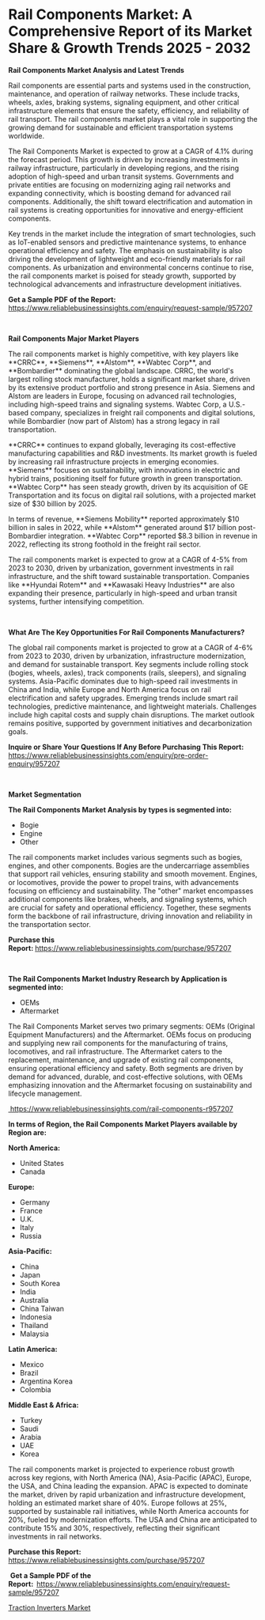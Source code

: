 <p><h1>Rail Components Market: A Comprehensive Report of its Market Share & Growth Trends 2025 - 2032</h1></p><p><strong>Rail Components Market Analysis and Latest Trends</strong></p>
<p><p>Rail components are essential parts and systems used in the construction, maintenance, and operation of railway networks. These include tracks, wheels, axles, braking systems, signaling equipment, and other critical infrastructure elements that ensure the safety, efficiency, and reliability of rail transport. The rail components market plays a vital role in supporting the growing demand for sustainable and efficient transportation systems worldwide.</p><p>The Rail Components Market is expected to grow at a CAGR of 4.1% during the forecast period. This growth is driven by increasing investments in railway infrastructure, particularly in developing regions, and the rising adoption of high-speed and urban transit systems. Governments and private entities are focusing on modernizing aging rail networks and expanding connectivity, which is boosting demand for advanced rail components. Additionally, the shift toward electrification and automation in rail systems is creating opportunities for innovative and energy-efficient components.</p><p>Key trends in the market include the integration of smart technologies, such as IoT-enabled sensors and predictive maintenance systems, to enhance operational efficiency and safety. The emphasis on sustainability is also driving the development of lightweight and eco-friendly materials for rail components. As urbanization and environmental concerns continue to rise, the rail components market is poised for steady growth, supported by technological advancements and infrastructure development initiatives.</p></p>
<p><strong>Get a Sample PDF of the Report:&nbsp;</strong> <a href="https://www.reliablebusinessinsights.com/enquiry/request-sample/957207?utm_campaign=96&utm_medium=2&utm_source=Github&utm_content=ia&utm_term=22012025&utm_id=rail-components">https://www.reliablebusinessinsights.com/enquiry/request-sample/957207</a></p>
<p>&nbsp;</p>
<p><strong>Rail Components Major Market Players</strong></p>
<p><p>The rail components market is highly competitive, with key players like **CRRC**, **Siemens**, **Alstom**, **Wabtec Corp**, and **Bombardier** dominating the global landscape. CRRC, the world's largest rolling stock manufacturer, holds a significant market share, driven by its extensive product portfolio and strong presence in Asia. Siemens and Alstom are leaders in Europe, focusing on advanced rail technologies, including high-speed trains and signaling systems. Wabtec Corp, a U.S.-based company, specializes in freight rail components and digital solutions, while Bombardier (now part of Alstom) has a strong legacy in rail transportation.</p><p>**CRRC** continues to expand globally, leveraging its cost-effective manufacturing capabilities and R&D investments. Its market growth is fueled by increasing rail infrastructure projects in emerging economies. **Siemens** focuses on sustainability, with innovations in electric and hybrid trains, positioning itself for future growth in green transportation. **Wabtec Corp** has seen steady growth, driven by its acquisition of GE Transportation and its focus on digital rail solutions, with a projected market size of $30 billion by 2025.</p><p>In terms of revenue, **Siemens Mobility** reported approximately $10 billion in sales in 2022, while **Alstom** generated around $17 billion post-Bombardier integration. **Wabtec Corp** reported $8.3 billion in revenue in 2022, reflecting its strong foothold in the freight rail sector.</p><p>The rail components market is expected to grow at a CAGR of 4-5% from 2023 to 2030, driven by urbanization, government investments in rail infrastructure, and the shift toward sustainable transportation. Companies like **Hyundai Rotem** and **Kawasaki Heavy Industries** are also expanding their presence, particularly in high-speed and urban transit systems, further intensifying competition.</p></p>
<p>&nbsp;</p>
<p><strong>What Are The Key Opportunities For Rail Components Manufacturers?</strong></p>
<p><p>The global rail components market is projected to grow at a CAGR of 4-6% from 2023 to 2030, driven by urbanization, infrastructure modernization, and demand for sustainable transport. Key segments include rolling stock (bogies, wheels, axles), track components (rails, sleepers), and signaling systems. Asia-Pacific dominates due to high-speed rail investments in China and India, while Europe and North America focus on rail electrification and safety upgrades. Emerging trends include smart rail technologies, predictive maintenance, and lightweight materials. Challenges include high capital costs and supply chain disruptions. The market outlook remains positive, supported by government initiatives and decarbonization goals.</p></p>
<p><strong>Inquire or Share Your Questions If Any Before Purchasing This Report:</strong> <a href="https://www.reliablebusinessinsights.com/enquiry/pre-order-enquiry/957207?utm_campaign=96&utm_medium=2&utm_source=Github&utm_content=ia&utm_term=22012025&utm_id=rail-components">https://www.reliablebusinessinsights.com/enquiry/pre-order-enquiry/957207</a></p>
<p>&nbsp;</p>
<p><strong>Market Segmentation</strong></p>
<p><strong>The Rail Components Market Analysis by types is segmented into:</strong></p>
<p><ul><li>Bogie</li><li>Engine</li><li>Other</li></ul></p>
<p><p>The rail components market includes various segments such as bogies, engines, and other components. Bogies are the undercarriage assemblies that support rail vehicles, ensuring stability and smooth movement. Engines, or locomotives, provide the power to propel trains, with advancements focusing on efficiency and sustainability. The "other" market encompasses additional components like brakes, wheels, and signaling systems, which are crucial for safety and operational efficiency. Together, these segments form the backbone of rail infrastructure, driving innovation and reliability in the transportation sector.</p></p>
<p><strong>Purchase this Report:&nbsp;</strong><a href="https://www.reliablebusinessinsights.com/purchase/957207?utm_campaign=96&utm_medium=2&utm_source=Github&utm_content=ia&utm_term=22012025&utm_id=rail-components">https://www.reliablebusinessinsights.com/purchase/957207</a></p>
<p>&nbsp;</p>
<p><strong>The Rail Components Market Industry Research by Application is segmented into:</strong></p>
<p><ul><li>OEMs</li><li>Aftermarket</li></ul></p>
<p><p>The Rail Components Market serves two primary segments: OEMs (Original Equipment Manufacturers) and the Aftermarket. OEMs focus on producing and supplying new rail components for the manufacturing of trains, locomotives, and rail infrastructure. The Aftermarket caters to the replacement, maintenance, and upgrade of existing rail components, ensuring operational efficiency and safety. Both segments are driven by demand for advanced, durable, and cost-effective solutions, with OEMs emphasizing innovation and the Aftermarket focusing on sustainability and lifecycle management.</p></p>
<p><a href="https://www.reliablebusinessinsights.com/rail-components-r957207?utm_campaign=96&utm_medium=2&utm_source=Github&utm_content=ia&utm_term=22012025&utm_id=rail-components">&nbsp;https://www.reliablebusinessinsights.com/rail-components-r957207</a></p>
<p><strong>In terms of Region, the Rail Components Market Players available by Region are:</strong></p>
<p>
    <p> <strong> North America: </strong>
        <ul>
            <li>United States</li>
            <li>Canada</li>
        </ul>
        </p> 
    <p> <strong> Europe: </strong>
        <ul>
            <li>Germany</li>
            <li>France</li>
            <li>U.K.</li>
            <li>Italy</li>
            <li>Russia</li>
        </ul>
        </p> 
    <p> <strong> Asia-Pacific: </strong>
        <ul>
            <li>China</li>
            <li>Japan</li>
            <li>South Korea</li>
            <li>India</li>
            <li>Australia</li>
            <li>China Taiwan</li>
            <li>Indonesia</li>
            <li>Thailand</li>
            <li>Malaysia</li>
        </ul>
        </p> 
    <p> <strong> Latin America: </strong>
        <ul>
            <li>Mexico</li>
            <li>Brazil</li>
            <li>Argentina Korea</li>
            <li>Colombia</li>
        </ul>
        </p> 
    <p> <strong> Middle East & Africa: </strong>
        <ul>
            <li>Turkey</li>
            <li>Saudi</li>
            <li>Arabia</li>
            <li>UAE</li>
            <li>Korea</li>
        </ul>
    </p>
    </p>
<p><p>The rail components market is projected to experience robust growth across key regions, with North America (NA), Asia-Pacific (APAC), Europe, the USA, and China leading the expansion. APAC is expected to dominate the market, driven by rapid urbanization and infrastructure development, holding an estimated market share of 40%. Europe follows at 25%, supported by sustainable rail initiatives, while North America accounts for 20%, fueled by modernization efforts. The USA and China are anticipated to contribute 15% and 30%, respectively, reflecting their significant investments in rail networks.</p></p>
<p><strong>Purchase this Report: </strong><a href="https://www.reliablebusinessinsights.com/purchase/957207?utm_campaign=96&utm_medium=2&utm_source=Github&utm_content=ia&utm_term=22012025&utm_id=rail-components">https://www.reliablebusinessinsights.com/purchase/957207</a></p>
<p>&nbsp;<strong>Get a Sample PDF of the Report:&nbsp;&nbsp;</strong><a href="https://www.reliablebusinessinsights.com/enquiry/request-sample/957207?utm_campaign=96&utm_medium=2&utm_source=Github&utm_content=ia&utm_term=22012025&utm_id=rail-components">https://www.reliablebusinessinsights.com/enquiry/request-sample/957207</a></p>
<p><strong></strong></p>
<p><p><a href="https://github.com/reitalippman962/Market-Research-Report-List-1/blob/main/traction-inverters-market.md?utm_campaign=96&utm_medium=2&utm_source=Github&utm_content=ia&utm_term=22012025&utm_id=rail-components">Traction Inverters Market</a></p></p>